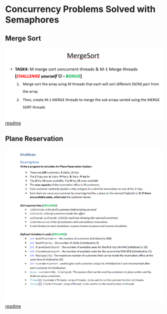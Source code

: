 # Concurrency Problems Solved with Semaphores

## Merge Sort
![](img/merge.png)
[readme](https://github.com/Shehapp/concurrency/blob/main/Merge-Sort/README.md)
  
## Plane Reservation
![](img/problem.png)
[readme](https://github.com/Shehapp/concurrency/blob/main/AirplaneReservation/README.md)
  
